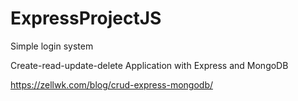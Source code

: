 # ExpressProjectJS

Simple login system

Create-read-update-delete Application with Express and MongoDB

https://zellwk.com/blog/crud-express-mongodb/
